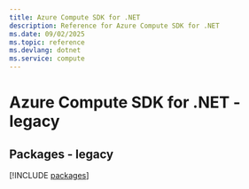 ```yaml
---
title: Azure Compute SDK for .NET
description: Reference for Azure Compute SDK for .NET
ms.date: 09/02/2025
ms.topic: reference
ms.devlang: dotnet
ms.service: compute
---
```

# Azure Compute SDK for .NET - legacy
## Packages - legacy
[!INCLUDE [packages](compute-index.md)]